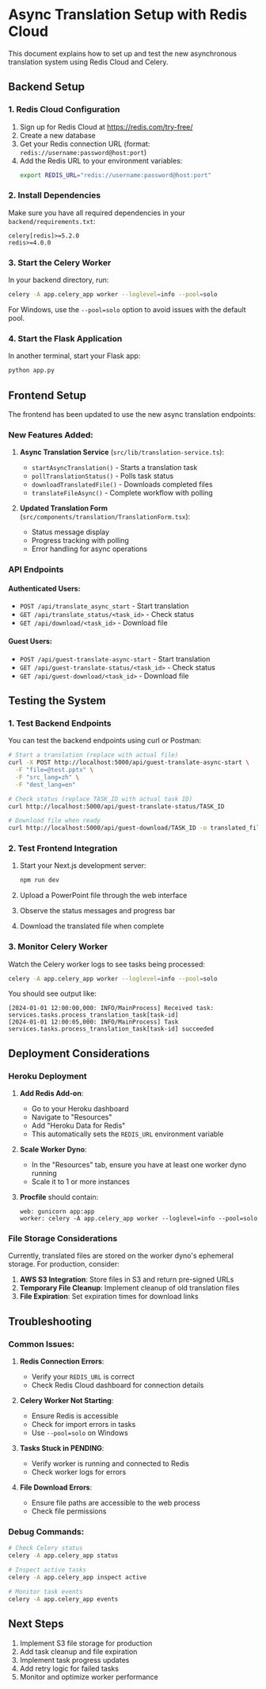 # Async Translation Setup with Redis Cloud

This document explains how to set up and test the new asynchronous translation system using Redis Cloud and Celery.

## Backend Setup

### 1. Redis Cloud Configuration

1. Sign up for Redis Cloud at https://redis.com/try-free/
2. Create a new database
3. Get your Redis connection URL (format: `redis://username:password@host:port`)
4. Add the Redis URL to your environment variables:
   ```bash
   export REDIS_URL="redis://username:password@host:port"
   ```

### 2. Install Dependencies

Make sure you have all required dependencies in your `backend/requirements.txt`:
```
celery[redis]>=5.2.0
redis>=4.0.0
```

### 3. Start the Celery Worker

In your backend directory, run:
```bash
celery -A app.celery_app worker --loglevel=info --pool=solo
```

For Windows, use the `--pool=solo` option to avoid issues with the default pool.

### 4. Start the Flask Application

In another terminal, start your Flask app:
```bash
python app.py
```

## Frontend Setup

The frontend has been updated to use the new async translation endpoints:

### New Features Added:

1. **Async Translation Service** (`src/lib/translation-service.ts`):
   - `startAsyncTranslation()` - Starts a translation task
   - `pollTranslationStatus()` - Polls task status
   - `downloadTranslatedFile()` - Downloads completed files
   - `translateFileAsync()` - Complete workflow with polling

2. **Updated Translation Form** (`src/components/translation/TranslationForm.tsx`):
   - Status message display
   - Progress tracking with polling
   - Error handling for async operations

### API Endpoints

#### Authenticated Users:
- `POST /api/translate_async_start` - Start translation
- `GET /api/translate_status/<task_id>` - Check status
- `GET /api/download/<task_id>` - Download file

#### Guest Users:
- `POST /api/guest-translate-async-start` - Start translation
- `GET /api/guest-translate-status/<task_id>` - Check status
- `GET /api/guest-download/<task_id>` - Download file

## Testing the System

### 1. Test Backend Endpoints

You can test the backend endpoints using curl or Postman:

```bash
# Start a translation (replace with actual file)
curl -X POST http://localhost:5000/api/guest-translate-async-start \
  -F "file=@test.pptx" \
  -F "src_lang=zh" \
  -F "dest_lang=en"

# Check status (replace TASK_ID with actual task ID)
curl http://localhost:5000/api/guest-translate-status/TASK_ID

# Download file when ready
curl http://localhost:5000/api/guest-download/TASK_ID -o translated_file.pptx
```

### 2. Test Frontend Integration

1. Start your Next.js development server:
   ```bash
   npm run dev
   ```

2. Upload a PowerPoint file through the web interface
3. Observe the status messages and progress bar
4. Download the translated file when complete

### 3. Monitor Celery Worker

Watch the Celery worker logs to see tasks being processed:
```bash
celery -A app.celery_app worker --loglevel=info --pool=solo
```

You should see output like:
```
[2024-01-01 12:00:00,000: INFO/MainProcess] Received task: services.tasks.process_translation_task[task-id]
[2024-01-01 12:00:05,000: INFO/MainProcess] Task services.tasks.process_translation_task[task-id] succeeded
```

## Deployment Considerations

### Heroku Deployment

1. **Add Redis Add-on**:
   - Go to your Heroku dashboard
   - Navigate to "Resources"
   - Add "Heroku Data for Redis"
   - This automatically sets the `REDIS_URL` environment variable

2. **Scale Worker Dyno**:
   - In the "Resources" tab, ensure you have at least one worker dyno running
   - Scale it to 1 or more instances

3. **Procfile** should contain:
   ```
   web: gunicorn app:app
   worker: celery -A app.celery_app worker --loglevel=info --pool=solo
   ```

### File Storage Considerations

Currently, translated files are stored on the worker dyno's ephemeral storage. For production, consider:

1. **AWS S3 Integration**: Store files in S3 and return pre-signed URLs
2. **Temporary File Cleanup**: Implement cleanup of old translation files
3. **File Expiration**: Set expiration times for download links

## Troubleshooting

### Common Issues:

1. **Redis Connection Errors**:
   - Verify your `REDIS_URL` is correct
   - Check Redis Cloud dashboard for connection details

2. **Celery Worker Not Starting**:
   - Ensure Redis is accessible
   - Check for import errors in tasks
   - Use `--pool=solo` on Windows

3. **Tasks Stuck in PENDING**:
   - Verify worker is running and connected to Redis
   - Check worker logs for errors

4. **File Download Errors**:
   - Ensure file paths are accessible to the web process
   - Check file permissions

### Debug Commands:

```bash
# Check Celery status
celery -A app.celery_app status

# Inspect active tasks
celery -A app.celery_app inspect active

# Monitor task events
celery -A app.celery_app events
```

## Next Steps

1. Implement S3 file storage for production
2. Add task cleanup and file expiration
3. Implement task progress updates
4. Add retry logic for failed tasks
5. Monitor and optimize worker performance 